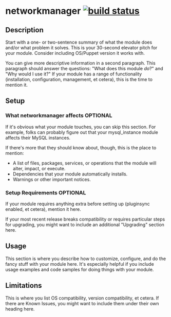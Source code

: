 # networkmanager [![build status](https://gitlab.it.liu.se/pm-liuit/networkmanager/badges/production/build.svg)](https://gitlab.it.liu.se/pm-liuit/networkmanager/commits/production)

## Description

Start with a one- or two-sentence summary of what the module does
and/or what problem it solves. This is your 30-second elevator pitch
for your module. Consider including OS/Puppet version it works with.

You can give more descriptive information in a second paragraph. This
paragraph should answer the questions: "What does this module *do*?"
and "Why would I use it?" If your module has a range of functionality
(installation, configuration, management, et cetera), this is the time
to mention it.

## Setup

### What networkmanager affects **OPTIONAL**

If it's obvious what your module touches, you can skip this section.
For example, folks can probably figure out that your mysql_instance
module affects their MySQL instances.

If there's more that they should know about, though, this is the place
to mention:

* A list of files, packages, services, or operations that the module
  will alter, impact, or execute.
* Dependencies that your module automatically installs.
* Warnings or other important notices.


### Setup Requirements **OPTIONAL**

If your module requires anything extra before setting up (pluginsync
enabled, et cetera), mention it here.

If your most recent release breaks compatibility or requires
particular steps for upgrading, you might want to include an
additional "Upgrading" section here.


## Usage

This section is where you describe how to customize, configure, and do
the fancy stuff with your module here. It's especially helpful if you
include usage examples and code samples for doing things with your
module.


## Limitations

This is where you list OS compatibility, version compatibility, et
cetera. If there are Known Issues, you might want to include them
under their own heading here.
